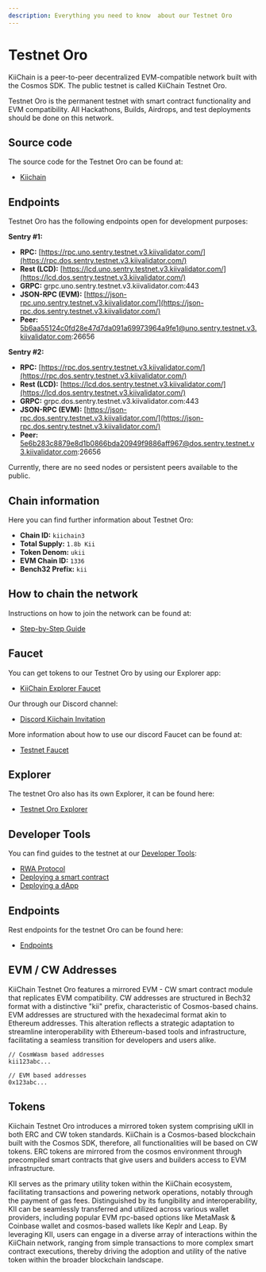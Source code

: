 ```yaml
---
description: Everything you need to know  about our Testnet Oro
---
```


# Testnet Oro

KiiChain is a peer-to-peer decentralized EVM-compatible network built with the Cosmos SDK. The public testnet is called KiiChain Testnet Oro.

Testnet Oro is the permanent testnet with smart contract functionality and EVM compatibility. All Hackathons, Builds, Airdrops, and test deployments should be done on this network.

## Source code

The source code for the Testnet Oro can be found at:

* [Kiichain](https://github.com/KiiChain/kiichain)

## Endpoints

Testnet Oro has the following endpoints open for development purposes:

**Sentry #1:**

* **RPC:** [https://rpc.uno.sentry.testnet.v3.kiivalidator.com/](https://rpc.dos.sentry.testnet.v3.kiivalidator.com/)
* **Rest (LCD):** [https://lcd.uno.sentry.testnet.v3.kiivalidator.com/](https://lcd.dos.sentry.testnet.v3.kiivalidator.com/)
* **GRPC:** grpc.uno.sentry.testnet.v3.kiivalidator.com:443
* **JSON-RPC (EVM):** [https://json-rpc.uno.sentry.testnet.v3.kiivalidator.com/](https://json-rpc.dos.sentry.testnet.v3.kiivalidator.com/)
* **Peer:** 5b6aa55124c0fd28e47d7da091a69973964a9fe1@uno.sentry.testnet.v3.kiivalidator.com:26656

**Sentry #2:**

* **RPC:** [https://rpc.dos.sentry.testnet.v3.kiivalidator.com/](https://rpc.dos.sentry.testnet.v3.kiivalidator.com/)
* **Rest (LCD):** [https://lcd.dos.sentry.testnet.v3.kiivalidator.com/](https://lcd.dos.sentry.testnet.v3.kiivalidator.com/)
* **GRPC:** grpc.dos.sentry.testnet.v3.kiivalidator.com:443
* **JSON-RPC (EVM):** [https://json-rpc.dos.sentry.testnet.v3.kiivalidator.com/](https://json-rpc.dos.sentry.testnet.v3.kiivalidator.com/)
* **Peer:** 5e6b283c8879e8d1b0866bda20949f9886aff967@dos.sentry.testnet.v3.kiivalidator.com:26656

Currently, there are no seed nodes or persistent peers available to the public.

## Chain information

Here you can find further information about Testnet Oro:

* **Chain ID:** `kiichain3`
* **Total Supply:** `1.8b Kii`
* **Token Denom:** `ukii`
* **EVM Chain ID:** `1336`
* **Bench32 Prefix:** `kii`

## How to chain the network

Instructions on how to join the network can be found at:

* [Step-by-Step Guide](../validate-the-network/run-a-validator-full-node/step-by-step-guide.md)

## Faucet

You can get tokens to our Testnet Oro by using our Explorer app:

* [KiiChain Explorer Faucet](https://explorer.kiichain.io/faucet)

Our through our Discord channel:

* [Discord Kiichain Invitation](https://discord.com/invite/kiichain)

More information about how to use our discord Faucet can be found at:

* [Testnet Faucet](developer-tools/testnet-faucet.md)

## Explorer

The testnet Oro also has its own Explorer, it can be found here:

* [Testnet Oro Explorer](https://explorer.kiichain.io)

## Developer Tools

You can find guides to the testnet at our [Developer Tools](testnet-oro.md#developer-tools):

* [RWA Protocol](developer-tools/rwa-protocol.md)
* [Deploying a smart contract](developer-tools/deploy-a-smart-contract.md)
* [Deploying a dApp](developer-tools/deploy-a-dapp.md)

## Endpoints

Rest endpoints for the testnet Oro can be found here:

* [Endpoints](endpoints-cosmos/)

## **EVM / CW Addresses**

KiiChain Testnet Oro features a mirrored EVM - CW smart contract module that replicates EVM compatibility. CW addresses are structured in Bech32 format with a distinctive "kii" prefix, characteristic of Cosmos-based chains. EVM addresses are structured with the hexadecimal format akin to Ethereum addresses. This alteration reflects a strategic adaptation to streamline interoperability with Ethereum-based tools and infrastructure, facilitating a seamless transition for developers and users alike.

```
// CosmWasm based addresses
kii123abc...

// EVM based addresses
0x123abc...
```

## **Tokens**

Kiichain Testnet Oro introduces a mirrored token system comprising uKII in both ERC and CW token standards. KiiChain is a Cosmos-based blockchain built with the Cosmos SDK, therefore, all functionalities will be based on CW tokens. ERC tokens are mirrored from the cosmos environment through precompiled smart contracts that give users and builders access to EVM infrastructure.

KII serves as the primary utility token within the KiiChain ecosystem, facilitating transactions and powering network operations, notably through the payment of gas fees. Distinguished by its fungibility and interoperability, KII can be seamlessly transferred and utilized across various wallet providers, including popular EVM rpc-based options like MetaMask & Coinbase wallet and cosmos-based wallets like Keplr and Leap. By leveraging KII, users can engage in a diverse array of interactions within the KiiChain network, ranging from simple transactions to more complex smart contract executions, thereby driving the adoption and utility of the native token within the broader blockchain landscape.
